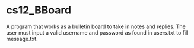 # cs12_BBoard
A program that works as a bulletin board to take in notes and replies. The user must input a valid username and password as found in users.txt to fill message.txt.